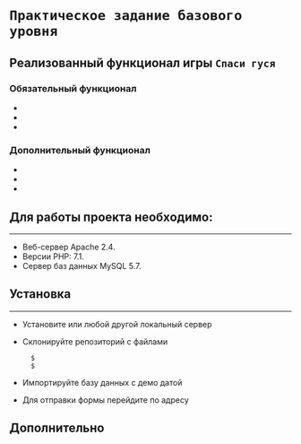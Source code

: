 # ``Практическое задание базового уровня``

## Реализованный функционал игры ``Спаси гуся`` 

### Обязательный функционал

* 
* 
* 

### Дополнительный функционал

* 
* 
* 

## Для работы проекта необходимо:

------

* Веб-сервер Apache 2.4.
* Версии PHP: 7.1.
* Сервер баз данных MySQL 5.7.

## Установка

------
 
* Установите или любой другой локальный сервер
* Склонируйте репозиторий с файлами

        $
        $   
          
* Импортируйте базу данных с демо датой
* Для отправки формы перейдите по адресу
## Дополнительно
